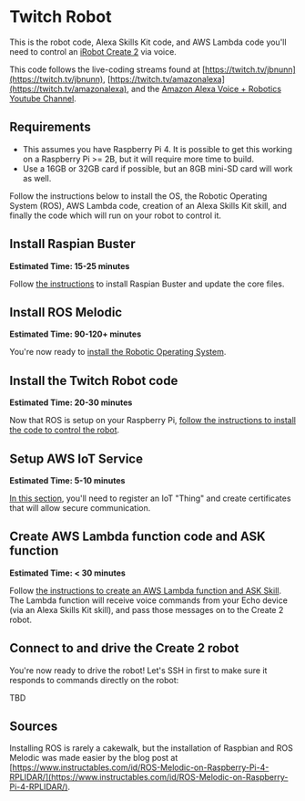 # Twitch Robot

This is the robot code, Alexa Skills Kit code, and AWS Lambda code you'll need to control an [iRobot Create 2](https://www.irobot.com/about-irobot/stem/create-2) via voice. 

This code follows the live-coding streams found at [https://twitch.tv/jbnunn](https://twitch.tv/jbnunn), [https://twitch.tv/amazonalexa](https://twitch.tv/amazonalexa), and the [Amazon Alexa Voice + Robotics Youtube Channel](https://www.youtube.com/playlist?list=PL2KJmkHeYQTNKbeNmYxs-CY3AhPJcl61U).

## Requirements

* This assumes you have Raspberry Pi 4. It is possible to get this working on a Raspberry Pi >= 2B, but it will require more time to build. 
* Use a 16GB or 32GB card if possible, but an 8GB mini-SD card will work as well.

Follow the instructions below to install the OS, the Robotic Operating System (ROS), AWS Lambda code, creation of an Alexa Skills Kit skill, and finally the code which will run on your robot to control it.

## Install Raspian Buster

**Estimated Time: 15-25 minutes**

Follow [the instructions](./Part1-Raspbian.md) to install Raspian Buster and update the core files. 

## Install ROS Melodic

**Estimated Time: 90-120+ minutes**

You're now ready to [install the Robotic Operating System](./Part2-ROS.md). 

## Install the Twitch Robot code

**Estimated Time: 20-30 minutes**

Now that ROS is setup on your Raspberry Pi, [follow the instructions to install the code to control the robot](./Part3-RobotCode.md). 

## Setup AWS IoT Service

**Estimated Time: 5-10 minutes**

[In this section](./Part4-IoT), you'll need to register an IoT "Thing" and create certificates that will allow secure communication.

## Create AWS Lambda function code and ASK function

**Estimated Time: < 30 minutes**

Follow [the instructions to create an AWS Lambda function and ASK Skill](./Part5-Lambda-ASK.md). The Lambda function will receive voice commands from your Echo device (via an Alexa Skills Kit skill), and pass those messages on to the Create 2 robot. 

## Connect to and drive the Create 2 robot

You're now ready to drive the robot! Let's SSH in first to make sure it responds to commands directly on the robot:

TBD

## Sources

Installing ROS is rarely a cakewalk, but the installation of Raspbian and ROS Melodic was made easier by the blog post at [https://www.instructables.com/id/ROS-Melodic-on-Raspberry-Pi-4-RPLIDAR/](https://www.instructables.com/id/ROS-Melodic-on-Raspberry-Pi-4-RPLIDAR/).

